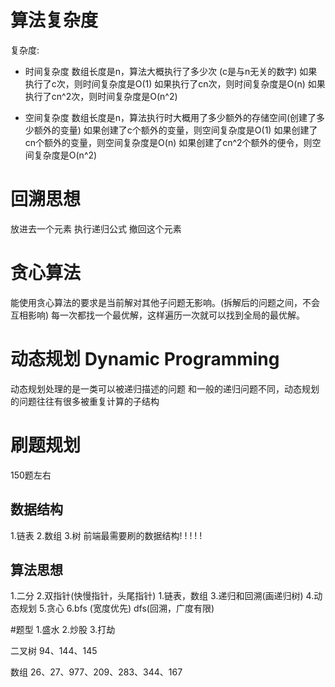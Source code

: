 # 算法复杂度
复杂度:
  - 时间复杂度
  数组长度是n，算法大概执行了多少次 (c是与n无关的数字)
    如果执行了c次，则时间复杂度是O(1)
    如果执行了cn次，则时间复杂度是O(n)
    如果执行了cn^2次，则时间复杂度是O(n^2)

  - 空间复杂度
  数组长度是n，算法执行时大概用了多少额外的存储空间(创建了多少额外的变量)
    如果创建了c个额外的变量，则空间复杂度是O(1)
    如果创建了cn个额外的变量，则空间复杂度是O(n)
    如果创建了cn^2个额外的便令，则空间复杂度是O(n^2)


# 回溯思想
放进去一个元素
执行递归公式
撤回这个元素

# 贪心算法
能使用贪心算法的要求是当前解对其他子问题无影响。(拆解后的问题之间，不会互相影响)
每一次都找一个最优解，这样遍历一次就可以找到全局的最优解。

# 动态规划 Dynamic Programming
动态规划处理的是一类可以被递归描述的问题
和一般的递归问题不同，动态规划的问题往往有很多被重复计算的子结构



# 刷题规划
150题左右

## 数据结构
1.链表
2.数组
3.树 前端最需要刷的数据结构! ! ! ! !

## 算法思想
1.二分
2.双指针(快慢指针，头尾指针)
  1.链表，数组
3.递归和回溯(画递归树)
4.动态规划
5.贪心
6.bfs (宽度优先) dfs(回溯，广度有限)

#题型
1.盛水
2.炒股
3.打劫


二叉树
94、144、145

数组
26、27、977、209、283、344、167